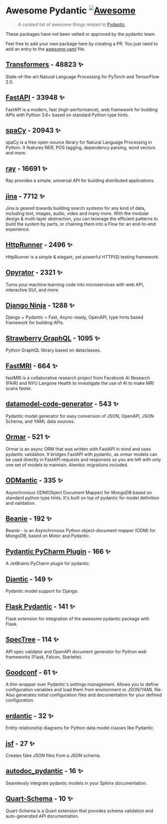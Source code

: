 # Awesome Pydantic [![Awesome](https://awesome.re/badge-flat.svg)](https://github.com/sindresorhus/awesome)

> A curated list of awesome things related to [Pydantic](https://pydantic-docs.helpmanual.io/).

These packages have not been vetted or approved by the pydantic team.

Feel free to add your own package here by creating a PR. You just need to add an entry to the [awesome.yaml](./awesome.yaml) file.


## [Transformers](https://github.com/huggingface/transformers) - 48823 ✨

State-of-the-art Natural Language Processing for PyTorch and TensorFlow 2.0.

## [FastAPI](https://github.com/tiangolo/fastapi) - 33948 ✨

FastAPI is a modern, fast (high-performance), web framework for building APIs with Python 3.6+ based on standard Python type hints.

## [spaCy](https://github.com/explosion/spaCy) - 20943 ✨

spaCy is a free open-source library for Natural Language Processing in Python. It features NER, POS tagging, dependency parsing, word vectors and more.

## [ray](https://github.com/ray-project/ray) - 16691 ✨

Ray provides a simple, universal API for building distributed applications.

## [jina](https://github.com/jina-ai/jina) - 7712 ✨

Jina is geared towards building search systems for any kind of data, including text, images, audio, video and many more. With the modular design & multi-layer abstraction, you can leverage the efficient patterns to build the system by parts, or chaining them into a Flow for an end-to-end experience.

## [HttpRunner](https://github.com/httprunner/httprunner) - 2496 ✨

HttpRunner is a simple & elegant, yet powerful HTTP(S) testing framework.

## [Opyrator](https://github.com/ml-tooling/opyrator) - 2321 ✨

Turns your machine learning code into microservices with web API, interactive GUI, and more.

## [Django Ninja](https://github.com/vitalik/django-ninja) - 1288 ✨

Django + Pydantic = Fast, Async-ready, OpenAPI, type hints based framework for building APIs.

## [Strawberry GraphQL](https://github.com/strawberry-graphql/strawberry) - 1095 ✨

Python GraphQL library based on dataclasses.

## [FastMRI](https://github.com/facebookresearch/fastMRI) - 664 ✨

fastMRI is a collaborative research project from Facebook AI Research (FAIR) and NYU Langone Health to investigate the use of AI to make MRI scans faster.

## [datamodel-code-generator](https://github.com/koxudaxi/datamodel-code-generator) - 543 ✨

Pydantic model generator for easy conversion of JSON, OpenAPI, JSON Schema, and YAML data sources.

## [Ormar](https://github.com/collerek/ormar) - 521 ✨

Ormar is an async ORM that was written with FastAPI in mind and uses pydantic validation. It bridges FastAPI with pydantic, as ormar models can be used directly in FastAPI requests and responses so you are left with only one set of models to maintain. Alembic migrations included.

## [ODMantic](https://github.com/art049/odmantic) - 335 ✨

Asynchronous ODM(Object Document Mapper) for MongoDB based on standard python type hints. It's built on top of pydantic for model definition and validation.

## [Beanie](https://github.com/roman-right/beanie) - 192 ✨

Beanie - is an Asynchronous Python object-document mapper (ODM) for MongoDB, based on Motor and Pydantic.

## [Pydantic PyCharm Plugin](https://github.com/koxudaxi/pydantic-pycharm-plugin) - 166 ✨

A JetBrains PyCharm plugin for pydantic.

## [Djantic](https://github.com/jordaneremieff/djantic) - 149 ✨

Pydantic model support for Django.

## [Flask Pydantic](https://github.com/bauerji/flask_pydantic) - 141 ✨

Flask extension for integration of the awesome pydantic package with Flask.

## [SpecTree](https://github.com/0b01001001/spectree) - 114 ✨

API spec validator and OpenAPI document generator for Python web frameworks (Flask, Falcon, Starlette).

## [Goodconf](https://github.com/lincolnloop/goodconf) - 61 ✨

A thin wrapper over Pydantic's settings management. Allows you to define configuration variables and load them from environment or JSON/YAML file. Also generates initial configuration files and documentation for your defined configuration.

## [erdantic](https://github.com/drivendataorg/erdantic) - 32 ✨

Entity relationship diagrams for Python data model classes like Pydantic.

## [jsf](https://github.com/ghandic/jsf) - 27 ✨

Creates fake JSON files from a JSON schema.

## [autodoc_pydantic](https://github.com/mansenfranzen/autodoc_pydantic) - 16 ✨

Seamlessly integrate pydantic models in your Sphinx documentation.

## [Quart-Schema](https://gitlab.com/pgjones/quart-schema) - 10 ✨

Quart-Schema is a Quart extension that provides schema validation and auto-generated API documentation.
